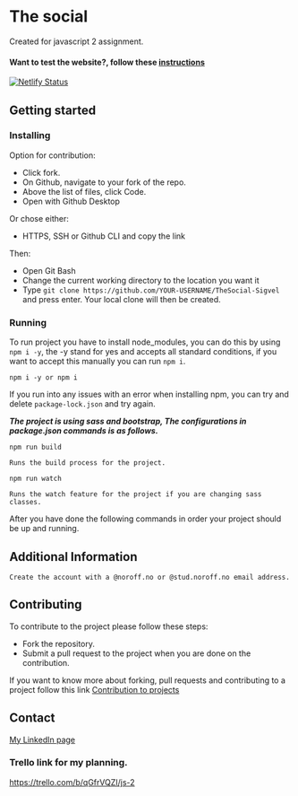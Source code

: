 # The social
Created for javascript 2 assignment.

#### Want to test the website?, follow these [instructions](#testing)

[![Netlify Status](https://api.netlify.com/api/v1/badges/83c2abc1-6a64-4bb6-b1c6-859f2076b7f2/deploy-status)](https://the-social-media.netlify.app/index.html)

## Getting started

### Installing

Option for contribution:

- Click fork.
- On Github, navigate to your fork of the repo.
- Above the list of files, click Code.
- Open with Github Desktop

Or chose either:

- HTTPS, SSH or Github CLI and copy the link

Then:

- Open Git Bash
- Change the current working directory to the location you want it
- Type `git clone https://github.com/YOUR-USERNAME/TheSocial-Sigvel` and press enter.
  Your local clone will then be created.

### Running

To run project you have to install node_modules, you can do this by using `npm i -y`, the -y stand for yes and accepts all standard conditions, if you want to accept this manually you can run `npm i`.
```
npm i -y or npm i
```
If you run into any issues with an error when installing npm, you can try and delete `package-lock.json` and try again.

***The project is using sass and bootstrap, The configurations in package.json commands is as follows.***

```
npm run build
```
`Runs the build process for the project.`
```
npm run watch
```
`Runs the watch feature for the project if you are changing sass classes.`

After you have done the following commands in order your project should be up and running.

## Additional Information
<a name="testing"></a>
```Create the account with a @noroff.no or @stud.noroff.no email address.```

## Contributing

To contribute to the project please follow these steps:

- Fork the repository.
- Submit a pull request to the project when you are done on the contribution.

If you want to know more about forking, pull requests and contributing to a project follow this link [Contribution to projects](https://docs.github.com/en/get-started/quickstart/contributing-to-projects)

## Contact

[My LinkedIn page](https://www.linkedin.com/in/tony-sigvel/)

### Trello link for my planning.

https://trello.com/b/qGfrVQZI/js-2
